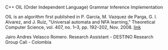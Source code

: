C++ OIL (Order Independent Language) Grammar Inference Implementation

OIL is an algorithm first published in P. Garcia, M. Vazquez de Parga, G. I. Alvarez, and J. Ruiz, "Universal automata and NFA learning," Theoretical
Computer Science, vol. 407, no. 1–3, pp. 192–202, Nov. 2008. [link](http://dx.doi.org/10.1016/j.tcs.2008.05.017)


Jairo Andres Velasco Romero.
Research Assistant - DESTINO Research Group
Cali - Colombia